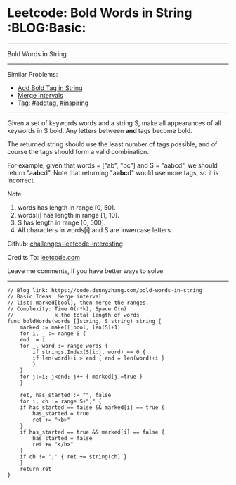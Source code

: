 
# Leetcode: Bold Words in String     :BLOG:Basic:

---

Bold Words in String  

---

Similar Problems:  

-   [Add Bold Tag in String](https://code.dennyzhang.com/add-bold-tag-in-string)
-   [Merge Intervals](https://code.dennyzhang.com/merge-intervals)
-   Tag: [#addtag](https://code.dennyzhang.com/tag/addtag), [#inspiring](https://code.dennyzhang.com/tag/inspiring)

---

Given a set of keywords words and a string S, make all appearances of all keywords in S bold. Any letters between <b> and </b> tags become bold.  

The returned string should use the least number of tags possible, and of course the tags should form a valid combination.  

For example, given that words = ["ab", "bc"] and S = "aabcd", we should return "a<b>abc</b>d". Note that returning "a<b>a<b>b</b>c</b>d" would use more tags, so it is incorrect.  

Note:  

1.  words has length in range [0, 50].
2.  words[i] has length in range [1, 10].
3.  S has length in range [0, 500].
4.  All characters in words[i] and S are lowercase letters.

Github: [challenges-leetcode-interesting](https://github.com/DennyZhang/challenges-leetcode-interesting/tree/master/problems/bold-words-in-string)  

Credits To: [leetcode.com](https://leetcode.com/problems/bold-words-in-string/description/)  

Leave me comments, if you have better ways to solve.  

---

    // Blog link: https://code.dennyzhang.com/bold-words-in-string
    // Basic Ideas: Merge interval
    // list: marked[bool], then merge the ranges.
    // Complexity: Time O(n*k), Space O(n)
    //             k the total length of words
    func boldWords(words []string, S string) string {
        marked := make([]bool, len(S)+1)
        for i, _ := range S {
    	end := i
    	for _, word := range words {
    	    if strings.Index(S[i:], word) == 0 {
    		if len(word)+i > end { end = len(word)+i }
    	    }
    	}
    	for j:=i; j<end; j++ { marked[j]=true }
        }
    
        ret, has_started := "", false
        for i, ch := range S+";" {
    	if has_started == false && marked[i] == true {
    	    has_started = true
    	    ret += "<b>"
    	}
    	if has_started == true && marked[i] == false {
    	    has_started = false
    	    ret += "</b>"
    	}
    	if ch != ';' { ret += string(ch) }
        }
        return ret
    }

